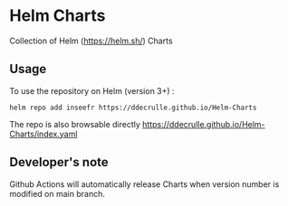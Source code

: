 # Helm Charts

Collection of Helm (https://helm.sh/) Charts

## Usage

To use the repository on Helm (version 3+) :

```
helm repo add inseefr https://ddecrulle.github.io/Helm-Charts
```

The repo is also browsable directly https://ddecrulle.github.io/Helm-Charts/index.yaml

## Developer's note

Github Actions will automatically release Charts when version number is modified on main branch.
